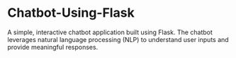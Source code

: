 # Chatbot-Using-Flask
A simple, interactive chatbot application built using Flask. The chatbot leverages natural language processing (NLP) to understand user inputs and provide meaningful responses.
